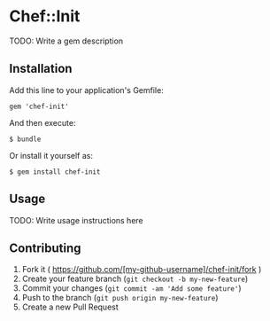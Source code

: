 # Chef::Init

TODO: Write a gem description

## Installation

Add this line to your application's Gemfile:

    gem 'chef-init'

And then execute:

    $ bundle

Or install it yourself as:

    $ gem install chef-init

## Usage

TODO: Write usage instructions here

## Contributing

1. Fork it ( https://github.com/[my-github-username]/chef-init/fork )
2. Create your feature branch (`git checkout -b my-new-feature`)
3. Commit your changes (`git commit -am 'Add some feature'`)
4. Push to the branch (`git push origin my-new-feature`)
5. Create a new Pull Request
